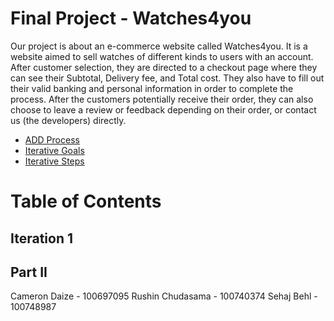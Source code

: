 # Final Project - Watches4you

Our project is about an e-commerce website called Watches4you. It is a website aimed to sell watches of different kinds to users with an account. After customer selection, they are directed to a checkout page where they can see their Subtotal, Delivery fee, and Total cost. They also have to fill out their valid banking and personal information in order to complete the process. After the customers potentially receive their order, they can also choose to leave a review or feedback depending on their order, or contact us (the developers) directly.

- [ADD Process](https://github.com/)
- [Iterative Goals](https://github.com/)
- [Iterative Steps](https://github.com/)

# Table of Contents

## Iteration 1


## Part II



Cameron Daize - 100697095
Rushin Chudasama - 100740374
Sehaj Behl - 100748987
